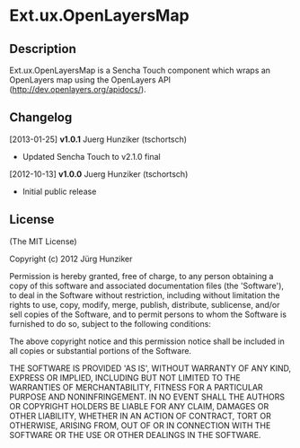 # Ext.ux.OpenLayersMap

## Description

Ext.ux.OpenLayersMap is a Sencha Touch component which wraps an OpenLayers map using the OpenLayers API (http://dev.openlayers.org/apidocs/).

## Changelog

[2013-01-25] **v1.0.1** Juerg Hunziker (tschortsch)

* Updated Sencha Touch to v2.1.0 final

[2012-10-13] **v1.0.0** Juerg Hunziker (tschortsch)

* Initial public release

## License

(The MIT License)

Copyright (c) 2012 Jürg Hunziker

Permission is hereby granted, free of charge, to any person obtaining 
a copy of this software and associated documentation files (the
'Software'), to deal in the Software without restriction, including
without limitation the rights to use, copy, modify, merge, publish,
distribute, sublicense, and/or sell copies of the Software, and to
permit persons to whom the Software is furnished to do so, subject to
the following conditions:

The above copyright notice and this permission notice shall be
included in all copies or substantial portions of the Software.

THE SOFTWARE IS PROVIDED 'AS IS', WITHOUT WARRANTY OF ANY KIND,
EXPRESS OR IMPLIED, INCLUDING BUT NOT LIMITED TO THE WARRANTIES OF
MERCHANTABILITY, FITNESS FOR A PARTICULAR PURPOSE AND NONINFRINGEMENT.
IN NO EVENT SHALL THE AUTHORS OR COPYRIGHT HOLDERS BE LIABLE FOR ANY
CLAIM, DAMAGES OR OTHER LIABILITY, WHETHER IN AN ACTION OF CONTRACT,
TORT OR OTHERWISE, ARISING FROM, OUT OF OR IN CONNECTION WITH THE
SOFTWARE OR THE USE OR OTHER DEALINGS IN THE SOFTWARE.